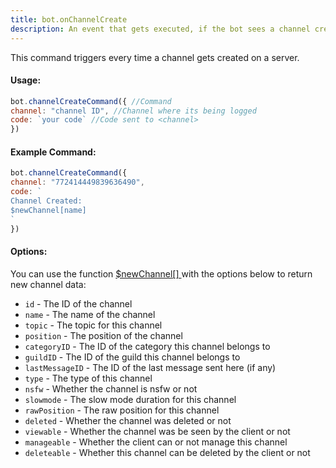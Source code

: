 ```yaml
---
title: bot.onChannelCreate
description: An event that gets executed, if the bot sees a channel creation on a server. To let the bot listen to the event, add one bot.onChannelCreate() callback inside your main file.
---
```


This command triggers every time a channel gets created on a server.

#### Usage:

```javascript
bot.channelCreateCommand({ //Command
channel: "channel ID", //Channel where its being logged
code: `your code` //Code sent to <channel>
})
```

#### Example Command:

```javascript
bot.channelCreateCommand({ 
channel: "772414449839636490", 
code: `
Channel Created:
$newChannel[name]
`
})
```

#### Options:

You can use the function [$newChannel\[\] ](../functions/newchannel.md)with the options below to return new channel data:

* `id` - The ID of the channel 
* `name` - The name of the channel 
* `topic` - The topic for this channel 
* `position` - The position of the channel 
* `categoryID` - The ID of the category this channel belongs to 
* `guildID` - The ID of the guild this channel belongs to 
* `lastMessageID` - The ID of the last message sent here \(if any\) 
* `type` - The type of this channel 
* `nsfw` - Whether the channel is nsfw or not 
* `slowmode` - The slow mode duration for this channel 
* `rawPosition` - The raw position for this channel 
* `deleted` - Whether the channel was deleted or not 
* `viewable` - Whether the channel was be seen by the client or not 
* `manageable` - Whether the client can or not manage this channel 
* `deleteable` - Whether this channel can be deleted by the client or not

